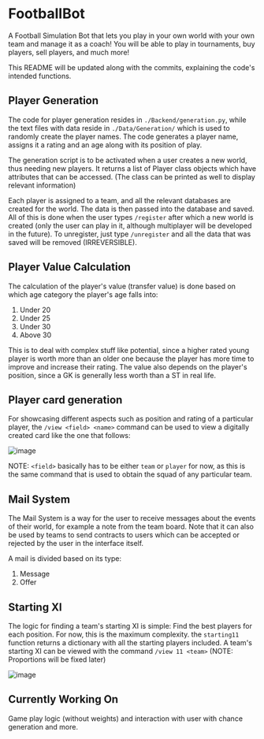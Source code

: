 # FootballBot
A Football Simulation Bot that lets you play in your own world with your own team and manage it as a coach! You will be able to play in tournaments, buy players, sell players, and much more!

This README will be updated along with the commits, explaining the code's intended functions.

## Player Generation
The code for player generation resides in `./Backend/generation.py`, while the text files with data reside in `./Data/Generation/` which is used to randomly create the player names. The code generates a player name, assigns it a rating and an age along with its position of play. 

The generation script is to be activated when a user creates a new world, thus needing new players. It returns a list of Player class objects which have attributes that can be accessed. (The class can be printed as well to display relevant information)

Each player is assigned to a team, and all the relevant databases are created for the world. The data is then passed into the database and saved. All of this is done when the user types `/register` after which a new world is created (only the user can play in it, although multiplayer will be developed in the future). To unregister, just type `/unregister` and all the data that was saved will be removed (IRREVERSIBLE).

## Player Value Calculation

The calculation of the player's value (transfer value) is done based on which age category the player's age falls into:

1. Under 20
2. Under 25
3. Under 30
4. Above 30

This is to deal with complex stuff like potential, since a higher rated young player is worth more than an older one because the player has more time to improve and increase their rating. The value also depends on the player's position, since a GK is generally less worth than a ST in real life.

## Player card generation

For showcasing different aspects such as position and rating of a particular player, the `/view <field> <name>` command can be used to view a digitally created card like the one that follows:

![image](https://user-images.githubusercontent.com/75207653/201659866-978d9b20-e5ec-44b9-976f-e077977196ed.png)

NOTE: `<field>` basically has to be either `team` or `player` for now, as this is the same command that is used to obtain the squad of any particular team.

## Mail System

The Mail System is a way for the user to receive messages about the events of their world, for example a note from the team board. Note that it can also be used by teams to send contracts to users which can be accepted or rejected by the user in the interface itself.


A mail is divided based on its type: 

1. Message
2. Offer

## Starting XI 

The logic for finding a team's starting XI is simple: Find the best players for each position. For now, this is the maximum complexity. the `starting11` function returns a dictionary with all the starting players included. A team's starting XI can be viewed with the command `/view 11 <team>` (NOTE: Proportions will be fixed later)

![image](https://user-images.githubusercontent.com/119870649/206257976-d61168d7-1ad8-477f-b75f-e40266c3a210.png)

## Currently Working On

Game play logic (without weights) and interaction with user with chance generation and more.
